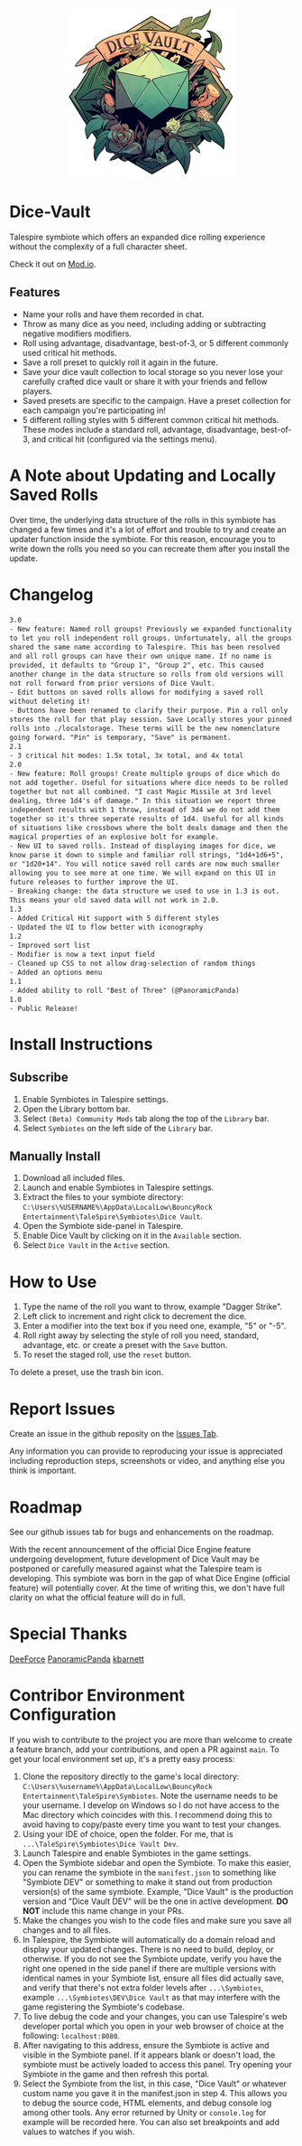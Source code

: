 <p align="center">
  <img src="images/DiceVault.png" alt="Dice Vault Logo" width="300">
</p>

# Dice-Vault

Talespire symbiote which offers an expanded dice rolling experience without the complexity of a full character sheet.

Check it out on [Mod.io](https://mod.io/g/talespire/m/dice-vault).

  ## Features
  - Name your rolls and have them recorded in chat.
  - Throw as many dice as you need, including adding or subtracting negative modifiers modifiers.
  - Roll using advantage, disadvantage, best-of-3, or 5 different commonly used critical hit methods.
  - Save a roll preset to quickly roll it again in the future.
  - Save your dice vault collection to local storage so you never lose your carefully crafted dice vault or share it with your friends and fellow players.
  - Saved presets are specific to the campaign. Have a preset collection for each campaign you're participating in!
  - 5 different rolling styles with 5 different common critical hit methods. These modes include a standard roll, advantage, disadvantage, best-of-3, and critical hit (configured via the settings menu).

# A Note about Updating and Locally Saved Rolls
Over time, the underlying data structure of the rolls in this symbiote has changed a few times and it's a lot of effort and trouble to try and create an updater function inside the symbiote. For this reason, encourage you to write down the rolls you need so you can recreate them after you install the update.

# Changelog
```
3.0
- New feature: Named roll groups! Previously we expanded functionality to let you roll independent roll groups. Unfortunately, all the groups shared the same name according to Talespire. This has been resolved and all roll groups can have their own unique name. If no name is provided, it defaults to "Group 1", "Group 2", etc. This caused another change in the data structure so rolls from old versions will not roll forward from prior versions of Dice Vault.
- Edit buttons on saved rolls allows for modifying a saved roll without deleting it!
- Buttons have been renamed to clarify their purpose. Pin a roll only stores the roll for that play session. Save Locally stores your pinned rolls into ./localstorage. These terms will be the new nomenclature going forward. "Pin" is temporary, "Save" is permanent.
2.1
- 3 critical hit modes: 1.5x total, 3x total, and 4x total
2.0
- New feature: Roll groups! Create multiple groups of dice which do not add together. Useful for situations where dice needs to be rolled together but not all combined. "I cast Magic Missile at 3rd level dealing, three 1d4's of damage." In this situation we report three independent results with 1 throw, instead of 3d4 we do not add them together so it's three seperate results of 1d4. Useful for all kinds of situations like crossbows where the bolt deals damage and then the magical properties of an explosive bolt for example.
- New UI to saved rolls. Instead of displaying images for dice, we know parse it down to simple and familiar roll strings, "1d4+1d6+5", or "1d20+14". You will notice saved roll cards are now much smaller allowing you to see more at one time. We will expand on this UI in future releases to further improve the UI.
- Breaking change: the data structure we used to use in 1.3 is out. This means your old saved data will not work in 2.0.
1.3
- Added Critical Hit support with 5 different styles
- Updated the UI to flow better with iconography
1.2
- Improved sort list
- Modifier is now a text input field
- Cleaned up CSS to not allow drag-selection of random things
- Added an options menu
1.1
- Added ability to roll "Best of Three" (@PanoramicPanda)
1.0
- Public Release!
```

# Install Instructions
  ## Subscribe
  1. Enable Symbiotes in Talespire settings.
  2. Open the Library bottom bar.
  3. Select `(Beta) Community Mods` tab along the top of the `Library` bar.
  4. Select `Symbiotes` on the left side of the `Library` bar.
  
  ## Manually Install
  1. Download all included files.
  2. Launch and enable Symbiotes in Talespire settings.
  3. Extract the files to your symbiote directory: `C:\Users\%USERNAME%\AppData\LocalLow\BouncyRock Entertainment\TaleSpire\Symbiotes\Dice Vault`.
  4. Open the Symbiote side-panel in Talespire.
  5. Enable Dice Vault by clicking on it in the `Available` section.
  6. Select `Dice Vault` in the `Active` section.

# How to Use
1. Type the name of the roll you want to throw, example "Dagger Strike".
2. Left click to increment and right click to decrement the dice.
3. Enter a modifier into the text box if you need one, example, "5" or "-5".
4. Roll right away by selecting the style of roll you need, standard, advantage, etc. or create a preset with the `Save` button.
5. To reset the staged roll, use the `reset` button.

To delete a preset, use the trash bin icon.

# Report Issues
Create an issue in the github reposity on the [Issues Tab](https://github.com/JasonCostanza/Dice-Vault/issues).

Any information you can provide to reproducing your issue is appreciated including reproduction steps, screenshots or video, and anything else you think is important.

# Roadmap
See our github issues tab for bugs and enhancements on the roadmap.

With the recent announcement of the official Dice Engine feature undergoing development, future development of Dice Vault may be postponed or carefully measured against what the Talespire team is developing. This symbiote was born in the gap of what Dice Engine (official feature) will potentially cover. At the time of writing this, we don't have full clarity on what the official feature will do in full.

# Special Thanks
[DeeForce](https://github.com/D33Force)
[PanoramicPanda](https://github.com/PanoramicPanda)
[kbarnett](https://github.com/kbarnett)

# Contribor Environment Configuration
If you wish to contribute to the project you are more than welcome to create a feature branch, add your contributions, and open a PR against `main`. To get your local environment set up, it's a pretty easy process:
  1. Clone the repository directly to the game's local directory: `C:\Users\%username%\AppData\LocalLow\BouncyRock Entertainment\TaleSpire\Symbiotes`. Note the username needs to be your username. I develop on Windows so I do not have access to the Mac directory which coincides with this. I recommend doing this to avoid having to copy/paste every time you want to test your changes.
  2. Using your IDE of choice, open the folder. For me, that is `...\TaleSpire\Symbiotes\Dice Vault Dev`.
  3. Launch Talespire and enable Symbiotes in the game settings.
  4. Open the Symbiote sidebar and open the Symbiote. To make this easier, you can rename the symbiote in the `manifest.json` to something like "Symbiote DEV" or something to make it stand out from production version(s) of the same symbiote. Example, "Dice Vault" is the production version and "Dice Vault DEV" will be the one in active development. **DO NOT** include this name change in your PRs.
  5. Make the changes you wish to the code files and make sure you save all changes and to all files.
  6. In Talespire, the Symbiote will automatically do a domain reload and display your updated changes. There is no need to build, deploy, or otherwise. If you do not see the Symbiote update, verify you have the right one opened in the side panel if there are multiple versions with identical names in your Symbiote list, ensure all files did actually save, and verify that there's not extra folder levels after `...\Symbiotes`, example `...\Symbiotes\DEV\Dice Vault` as that may interfere with the game registering the Symbiote's codebase.
  7. To live debug the code and your changes, you can use Talespire's web developer portal which you open in your web browser of choice at the following: `localhost:8080`.
  8. After navigating to this address, ensure the Symbiote is active and visible in the Symbiote panel. If it appears blank or doesn't load, the symbiote must be actively loaded to access this panel. Try opening your Symbiote in the game and then refresh this portal.
  9. Select the Symbiote from the list, in this case, "Dice Vault" or whatever custom name you gave it in the manifest.json in step 4. This allows you to debug the source code, HTML elements, and debug console log among other tools. Any error returned by Unity or `console.log` for example will be recorded here. You can also set breakpoints and add values to watches if you wish.
